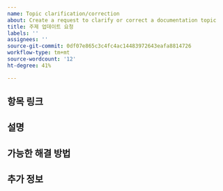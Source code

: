 ```yaml
---
name: Topic clarification/correction
about: Create a request to clarify or correct a documentation topic
title: 주제 업데이트 요청
labels: ''
assignees: ''
source-git-commit: 0df07e865c3c4fc4ac14483972643eafa8814726
workflow-type: tm+mt
source-wordcount: '12'
ht-degree: 41%

---
```



## 항목 링크

<!-- (REQUIRED) A link to the topic that needs clarification or correction -->

## 설명

<!-- (REQUIRED) What needs clarification or correction in this topic? -->

## 가능한 해결 방법

<!-- (OPTIONAL) What would a solution for this issue look like? -->

## 추가 정보

<!-- (OPTIONAL) What other information can you provide about this issue? -->

<!--
Thank you for taking the time to report this issue!
GitHub Issues in this repo should relate to the applicable codebase.

Before submitting this issue, make sure you are complying with our Code of Conduct:
https://github.com/AdobeDocs/commerce-operations.en/blob/main/code-of-conduct.md

Issues that do not comply with our Code of Conduct or do not contain enough information may be closed at the maintainers' discretion.

Feel free to remove this section before creating this issue.
-->
